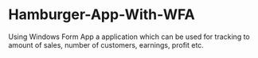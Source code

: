 # Hamburger-App-With-WFA
 Using Windows Form App a application which can be used for tracking to amount of sales, number of customers, earnings, profit etc.
